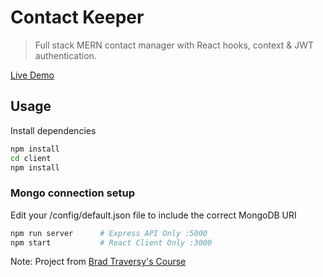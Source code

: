 # Contact Keeper

> Full stack MERN contact manager with React hooks, context & JWT authentication.

[Live Demo](https://mighty-scrubland-20469.herokuapp.com/login)

## Usage

Install dependencies

```bash
npm install
cd client
npm install
```

### Mongo connection setup

Edit your /config/default.json file to include the correct MongoDB URI

```bash
npm run server      # Express API Only :5000
npm start           # React Client Only :3000
```

Note: Project from [Brad Traversy's Course](https://www.udemy.com/course/modern-react-front-to-back/)
